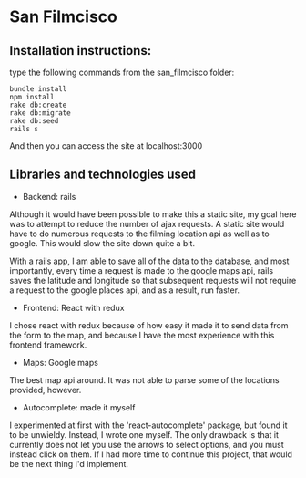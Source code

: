 # San Filmcisco

## Installation instructions:

type the following commands from the san_filmcisco folder:

```
bundle install
npm install
rake db:create
rake db:migrate
rake db:seed
rails s
```

And then you can access the site at localhost:3000

## Libraries and technologies used

- Backend: rails

Although it would have been possible to make this a static site, my goal here
was to attempt to reduce the number of ajax requests. A static site would have
to do numerous requests to the filming location api as well as to google. This
would slow the site down quite a bit.

With a rails app, I am able to save all of the data to the database, and most
importantly, every time a request is made to the google maps api, rails saves
the latitude and longitude so that subsequent requests will not require a request
to the google places api, and as a result, run faster.

- Frontend: React with redux

I chose react with redux because of how easy it made it to send data from the form
to the map, and because I have the most experience with this frontend framework.

- Maps: Google maps

The best map api around. It was not able to parse some of the locations provided, however.

- Autocomplete: made it myself

I experimented at first with the 'react-autocomplete' package, but found it to be
unwieldy. Instead, I wrote one myself. The only drawback is that it currently does
not let you use the arrows to select options, and you must instead click on them.
If I had more time to continue this project, that would be the next thing I'd implement.
